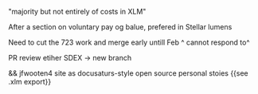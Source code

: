 "majority but not entirely of costs in XLM"

After a section on voluntary pay og balue, prefered in Stellar lumens 

Need to cut the 723 work and merge early untill Feb
^
cannot respond to^



PR review etiher SDEX -> new branch


&& jfwooten4 site as docusaturs-style open source personal stoies {{see .xlm export}}